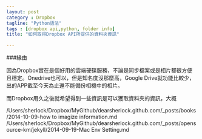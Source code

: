 ```yaml
---
layout: post
category : Dropbox 
tagline: "Python語法"
tags : [dropbox api,python, folder info]
title: "如何取得Dropbox API所提供的資料夾資訊"

---
```

###緣由

因為Dropbox實在是個好用的雲端硬碟服務，不論是同步檔案或是相片都很方便且穩定。Onedrive也可以，但是知名度沒那麼高，Google Drive就功能比較少，出的APP截至今天為止還不能備份相機中的相片。

而Dropbox用久之後就希望得到一些資訊是可以獲取資料夾的資訊，大概


/Users/sherlock/Dropbox/MyGithub/dearsherlock.github.com/_posts/books/2014-10-09-how to imagize information.md
/Users/sherlock/Dropbox/MyGithub/dearsherlock.github.com/_posts/opensource-km/jekyll/2014-09-19-Mac Env Setting.md